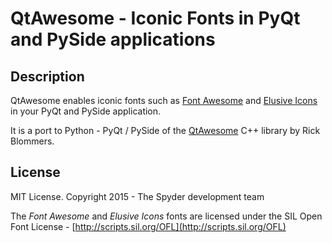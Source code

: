 QtAwesome - Iconic Fonts in PyQt and PySide applications
========================================================

Description
-----------

QtAwesome enables iconic fonts such as [Font Awesome](http://fortawesome.github.io/Font-Awesome/) and [Elusive Icons](http://elusiveicons.com/) in your PyQt and PySide application.

It is a port to Python - PyQt / PySide of the [QtAwesome](https://github.com/gamecreature/QtAwesome) C++ library by Rick Blommers.


License
-------

MIT License. Copyright 2015 - The Spyder development team

The *Font Awesome* and *Elusive Icons* fonts are licensed under the SIL Open Font License - [http://scripts.sil.org/OFL](http://scripts.sil.org/OFL)
